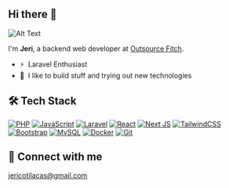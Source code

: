 ## Hi there 👋 
![Alt Text](https://media.giphy.com/media/v1.Y2lkPTc5MGI3NjExazRtcGo5Zjd2ejYzNG9keXJ2MTZ1ZG42M2FmdmNjcGh1dTFsOGZiciZlcD12MV9pbnRlcm5hbF9naWZfYnlfaWQmY3Q9Zw/4OV1bLOIWwIXRxpXlN/giphy.gif)

I'm **Jeri**, a backend web developer at [Outsource Fitch](https://www.outsourcefitch.com/).
- ⚡ &nbsp;Laravel Enthusiast
- 🚀 &nbsp;I like to build stuff and trying out new technologies
<!-- - 🌱 &nbsp;Continuously honing skills through learning and practice -->

<!--
### 💻 Proficient
- Specializes in developing solutions using PHP and JavaScript.
- Actively expanding expertise in building dynamic web applications with Laravel and React.
- Currently honing skills in API development, while showcasing competence in Database Management and a solid grasp of Object-Oriented Programming principles.
-->

## 🛠️ Tech Stack
[![PHP](https://img.shields.io/badge/php-%23777BB4.svg?style=for-the-badge&logo=php&logoColor=white)](https://www.php.net/)
[![JavaScript](https://img.shields.io/badge/javascript-%23323330.svg?style=for-the-badge&logo=javascript&logoColor=%23F7DF1E)](https://www.javascript.com/)
[![Laravel](https://img.shields.io/badge/laravel-%23FF2D20.svg?style=for-the-badge&logo=laravel&logoColor=white)](https://laravel.com/)
[![React](https://img.shields.io/badge/react-%2320232a.svg?style=for-the-badge&logo=react&logoColor=%2361DAFB)](https://react.dev/)
[![Next JS](https://img.shields.io/badge/Next-black?style=for-the-badge&logo=next.js&logoColor=white)](https://nextjs.org/)
[![TailwindCSS](https://img.shields.io/badge/tailwindcss-%2338B2AC.svg?style=for-the-badge&logo=tailwind-css&logoColor=white)](https://tailwindcss.com/)
[![Bootstrap](https://img.shields.io/badge/bootstrap-%238511FA.svg?style=for-the-badge&logo=bootstrap&logoColor=white)](https://getbootstrap.com/)
[![MySQL](https://img.shields.io/badge/mysql-%2300f.svg?style=for-the-badge&logo=mysql&logoColor=white)](https://www.mysql.com/)
[![Docker](https://img.shields.io/badge/docker-%230db7ed.svg?style=for-the-badge&logo=docker&logoColor=white)](https://www.docker.com/)
[![Git](https://img.shields.io/badge/git-%23F05033.svg?style=for-the-badge&logo=git&logoColor=white)](https://www.git-scm.com/)

<!--![My Skills](https://skillicons.dev/icons?i=laravel,react,mysql,bootstrap,jquery,git,docker) -->

<!---
### 🌱 Currently Learning
![My Skills](https://skillicons.dev/icons?i=react,expressjs,nodejs,mongodb,tailwind,graphql)
-->

## 📧 Connect with me
[jericotilacas@gmail.com](mailto:jericotilacas@gmail.com)
<!--
[![Linkedin](https://img.shields.io/badge/LinkedIn-0077B5?style=for-the-badge&logo=linkedin&logoColor=white)](https://www.linkedin.com/in/jerico-tilacas-57896218b)&nbsp;
[![Skype](https://img.shields.io/badge/Skype-00AFF0?style=for-the-badge&logo=skype&logoColor=white)](https://join.skype.com/invite/dI21hhr3ZaQC)&nbsp;
[![Gmail](https://img.shields.io/badge/Gmail-D14836?style=for-the-badge&logo=gmail&logoColor=white)](mailto:jericotilacas@gmail.com)&nbsp;
[![Facebook](https://img.shields.io/badge/Facebook-1877F2?style=for-the-badge&logo=facebook&logoColor=white)](https://www.facebook.com/ecotilacas/) -->


